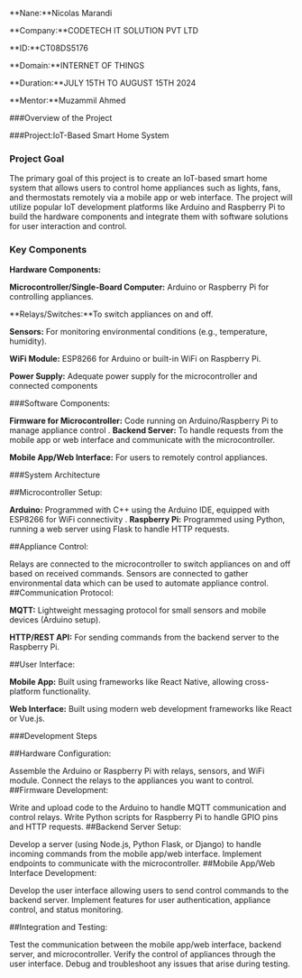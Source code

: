 **Nane:**Nicolas Marandi

**Company:**CODETECH IT SOLUTION PVT LTD

**ID:**CT08DS5176

**Domain:**INTERNET OF THINGS

**Duration:**JULY 15TH TO AUGUST 15TH 2024

**Mentor:**Muzammil Ahmed


###Overview of the Project

###Project:IoT-Based Smart Home System

 ### Project Goal
 
 The primary goal of this project is to create an IoT-based smart home system that allows users to control home appliances such as lights, fans, and thermostats remotely via a mobile app or web interface. The project will utilize popular IoT development platforms like Arduino and Raspberry Pi to build the hardware components and integrate them with software solutions for user interaction and control.

 ### Key Components
 
 **Hardware Components:**
 
 **Microcontroller/Single-Board Computer:** Arduino or Raspberry Pi for controlling appliances.
 
**Relays/Switches:**To switch appliances on and off.

**Sensors:** For monitoring environmental conditions (e.g., temperature, humidity).

**WiFi Module:** ESP8266 for Arduino or built-in WiFi on Raspberry Pi.

**Power Supply:** Adequate power supply for the microcontroller and connected components

###Software Components:

**Firmware for Microcontroller:** Code running on Arduino/Raspberry Pi to manage appliance control
.
**Backend Server:** To handle requests from the mobile app or web interface and communicate with the microcontroller.

**Mobile App/Web Interface:** For users to remotely control appliances.

###System Architecture

##Microcontroller Setup:

**Arduino:** Programmed with C++ using the Arduino IDE, equipped with ESP8266 for WiFi connectivity
.
**Raspberry Pi:** Programmed using Python, running a web server using Flask to handle HTTP requests.

##Appliance Control:

Relays are connected to the microcontroller to switch appliances on and off based on received commands.
Sensors are connected to gather environmental data which can be used to automate appliance control.
##Communication Protocol:

**MQTT:** Lightweight messaging protocol for small sensors and mobile devices (Arduino setup).

**HTTP/REST API:** For sending commands from the backend server to the Raspberry Pi.

##User Interface:

**Mobile App:** Built using frameworks like React Native, allowing cross-platform functionality.

**Web Interface:** Built using modern web development frameworks like React or Vue.js.

###Development Steps

##Hardware Configuration:

Assemble the Arduino or Raspberry Pi with relays, sensors, and WiFi module.
Connect the relays to the appliances you want to control.
##Firmware Development:

Write and upload code to the Arduino to handle MQTT communication and control relays.
Write Python scripts for Raspberry Pi to handle GPIO pins and HTTP requests.
##Backend Server Setup:

Develop a server (using Node.js, Python Flask, or Django) to handle incoming commands from the mobile app/web interface.
Implement endpoints to communicate with the microcontroller.
##Mobile App/Web Interface Development:

Develop the user interface allowing users to send control commands to the backend server.
Implement features for user authentication, appliance control, and status monitoring.

##Integration and Testing:

Test the communication between the mobile app/web interface, backend server, and microcontroller.
Verify the control of appliances through the user interface.
Debug and troubleshoot any issues that arise during testing.

 












